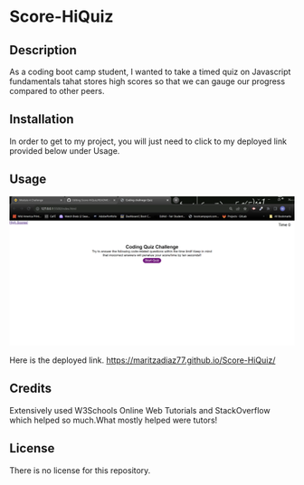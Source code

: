 # Score-HiQuiz

## Description
As a coding boot camp student, I wanted to take a timed quiz on Javascript fundamentals tahat stores high scores so that we can gauge our progress compared to other peers.

## Installation

In order to get to my project, you will just need to click to my deployed link provided below under Usage.

## Usage
![readme](./assets/Coding%20challnege%20Quiz%20-%20Google%20Chrome%2011_26_2023%202_52_41%20AM.png)


Here is the deployed link.
https://maritzadiaz77.github.io/Score-HiQuiz/ 

## Credits

Extensively used W3Schools Online Web Tutorials and StackOverflow which helped so much.What mostly helped were tutors!
## License

There is no license for this repository.
